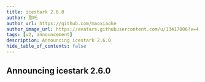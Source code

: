 ```yaml
---
title: icestark 2.6.0
author: 那吒
author_url: https://github.com/maoxiaoke
author_image_url: https://avatars.githubusercontent.com/u/13417006?v=4
tags: [v2, announcement]
description: Announcing icestark 2.6.0
hide_table_of_contents: false
---
```


## Announcing icestark 2.6.0

